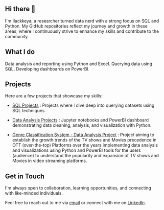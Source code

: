 ## Hi there 👋

I'm Ilackkeya, a researcher turned data nerd with a strong focus on SQL and Python. My GitHub repositories reflect my journey and growth in these areas, where I continuously strive to enhance my skills and contribute to the community.

## What I do

Data analysis and reporting using Python and Excel.
Querying data using SQL.
Developing dashboards on PowerBI.


## Projects

Here are a few projects that showcase my skills:

- [SQL Projects](https://github.com/Ilackkeya/SQL_Projects) :  Projects where I dive deep into querying datasets using SQL techniques.

- [Data Analysis Projects](https://github.com/Ilackkeya/Data_Analysis_Projects) :  Jupyter notebooks and PowerBI dashboard demonstrating data cleaning, analysis, and visualization with Python.

- [Genre Classification System - Data Analysis Project](https://github.com/Ilackkeya/Video-Streaming-Platform-Data-Analytics) :  Project aiming to establish the growth trends of the TV shows and Movies precedence in OTT (over-the-top) Platforms over the years implementing data analysis and visualizations using Python and PowerBI tools for the users (audience) to understand the popularity and expansion of TV shows and Movies in video streaming platforms.

## Get in Touch

I'm always open to collaboration, learning opportunities, and connecting with like-minded individuals. 

Feel free to reach out to me via [email](bsilackkeya21@gmail.com) or connect with me on [LinkedIn](https://www.linkedin.com/in/ilackkeya/).
 
<!--
**Ilackkeya/Ilackkeya** is a ✨ _special_ ✨ repository because its `README.md` (this file) appears on your GitHub profile.

Here are some ideas to get you started:

- 🔭 I’m currently working on ...
- 🌱 I’m currently learning ...
- 👯 I’m looking to collaborate on ...
- 🤔 I’m looking for help with ...
- 💬 Ask me about ...
- 📫 How to reach me: ...
- 😄 Pronouns: ...
- ⚡ Fun fact: ...
-->
